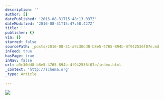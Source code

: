 ```yaml
---
description: ''
author: []
datePublished: '2016-08-31T15:48:13.037Z'
dateModified: '2016-08-31T15:47:58.427Z'
title: ''
publisher: {}
via: {}
starred: false
sourcePath: _posts/2016-08-31-a9c30dd8-b8e5-4765-894b-4f942536f07e.md
inFeed: true
hasPage: true
inNav: false
url: a9c30dd8-b8e5-4765-894b-4f942536f07e/index.html
_context: 'http://schema.org'
_type: Article

---
```

![](https://the-grid-user-content.s3-us-west-2.amazonaws.com/baa9ed7b-1548-427c-82a9-8e2afd9badd4.jpg)